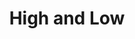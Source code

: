 ---
title: "High and Low"
year: 1963
rating: 4.5
stars: "★★★★½"
rewatched: false
permalink: "high-and-low"
watched_on: 2021-02-17
---